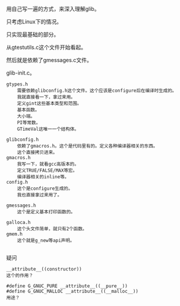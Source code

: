 用自己写一遍的方式，来深入理解glib。

只考虑Linux下的情况。

只实现最基础的部分。

从gtestutils.c这个文件开始看起。

然后就是依赖了gmessages.c文件。

glib-init.c。



```
gtypes.h
	需要依赖glibconfig.h这个文件。这个应该是configure后在编译时生成的。
	我就直接看一下，拿过来用。
	定义gint这些基本类型和范围。
	基本函数。
	大小端。
	PI等常数。
	GTimeVal这唯一一个结构体。
	
glibconfig.h
	依赖了gmacros.h。这个是代码里有的。定义各种编译器相关的东西。
	这个直接拷贝进来。
gmacros.h
	我写一下，就看gcc高版本的。
	定义TRUE/FALSE/MAX等宏。
	编译器相关的inline等。
config.h
	这个是configure生成的。
	我也直接拿过来用了。
	
gmessages.h
	这个是定义基本打印函数的。
	
galloca.h
	这个头文件简单，就只有2个函数。
gmem.h	
	这个就是g_new等api声明。
	
```



疑问

```
__attribute__((constructor)) 
这个的作用？
```

```
#define G_GNUC_PURE __attribute__((__pure__))
#define G_GNUC_MALLOC __attribute__((__malloc__))
用途？
```

